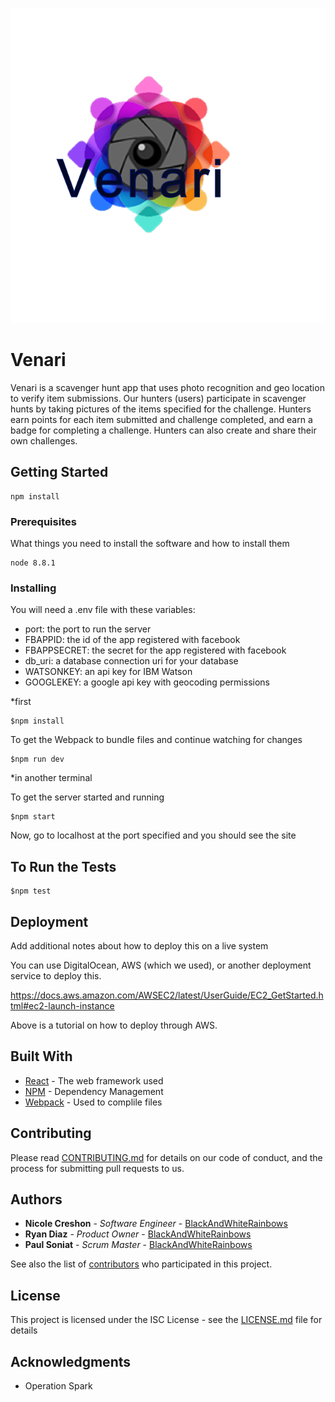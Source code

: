 ![Logo of the project](./public/client/css/venariLogo.png)


# Venari

Venari is a scavenger hunt app that uses photo recognition and geo location to verify item submissions. Our hunters (users) participate in scavenger hunts by taking pictures of the items specified for the challenge. Hunters earn points for each item submitted and challenge completed, and earn a badge for completing a challenge. Hunters can also create and share their own challenges. 

## Getting Started

```
npm install
```

### Prerequisites

What things you need to install the software and how to install them

```
node 8.8.1
```

### Installing

You will need a .env file with these variables:
- port: the port to run the server
- FBAPPID: the id of the app registered with facebook
- FBAPPSECRET: the secret for the app registered with facebook
- db_uri: a database connection uri for your database
- WATSONKEY: an api key for IBM Watson
- GOOGLEKEY: a google api key with geocoding permissions

*first 

    $npm install


To get the Webpack to bundle files and continue watching for changes

    $npm run dev

*in another terminal

To get the server started and running

    $npm start

Now, go to localhost at the port specified and you should see the site

## To Run the Tests

    $npm test

## Deployment

Add additional notes about how to deploy this on a live system

You can use DigitalOcean, AWS (which we used), or another deployment service to deploy this. 

https://docs.aws.amazon.com/AWSEC2/latest/UserGuide/EC2_GetStarted.html#ec2-launch-instance

Above is a tutorial on how to deploy through AWS.

## Built With

* [React](https://reactjs.org/docs) - The web framework used
* [NPM](https://docs.npmjs.com/) - Dependency Management
* [Webpack](https://webpack.js.org/concepts//) - Used to complile files

## Contributing

Please read [CONTRIBUTING.md](https://gist.github.com/PurpleBooth/b24679402957c63ec426) for details on our code of conduct, and the process for submitting pull requests to us.

## Authors

* **Nicole Creshon** - *Software Engineer* - [BlackAndWhiteRainbows](https://github.com/BlackAndWhiteRainbows)
* **Ryan Diaz** - *Product Owner* - [BlackAndWhiteRainbows](https://github.com/BlackAndWhiteRainbows)
* **Paul Soniat** - *Scrum Master* - [BlackAndWhiteRainbows](https://github.com/BlackAndWhiteRainbows)

See also the list of [contributors](https://github.com/your/project/contributors) who participated in this project.

## License

This project is licensed under the ISC License - see the [LICENSE.md](LICENSE.md) file for details

## Acknowledgments

* Operation Spark
